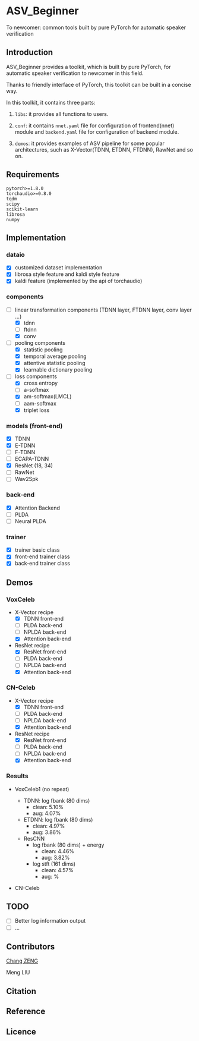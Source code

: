 # ASV_Beginner

To newcomer: common tools built by pure PyTorch for automatic speaker verification

## Introduction

ASV_Beginner provides a toolkit, which is built by pure PyTorch, for automatic speaker verification to newcomer in this field.

Thanks to friendly interface of PyTorch, this toolkit can be built in a concise way.

In this toolkit, it contains three parts:

1. `libs`: it provides all functions to users.

2. `conf`: it contains `nnet.yaml` file for configuration of frontend(nnet) module and `backend.yaml` file for configuration of backend module.

3. `demos`: it provides examples of ASV pipeline for some popular architectures, such as X-Vector(TDNN, ETDNN, FTDNN), RawNet and so on.

## Requirements

```
pytorch>=1.8.0
torchaudio>=0.8.0
tqdm
scipy
scikit-learn
librosa
numpy
```

## Implementation

### dataio

- [x] customized dataset implementation
- [x] librosa style feature and kaldi style feature 
- [x] kaldi feature (implemented by the api of torchaudio)

### components

- [ ] linear transformation components (TDNN layer, FTDNN layer, conv layer ...)
  - [x] tdnn
  - [ ] ftdnn
  - [x] conv
- [ ] pooling components
  - [x] statistic pooling
  - [x] temporal average pooling
  - [x] attentive statistic pooling
  - [x] learnable dictionary pooling
- [ ] loss components
  - [x] cross entropy
  - [ ] a-softmax
  - [x] am-softmax(LMCL)
  - [ ] aam-softmax
  - [x] triplet loss

### models (front-end)

- [x] TDNN
- [x] E-TDNN
- [ ] F-TDNN
- [ ] ECAPA-TDNN
- [x] ResNet (18, 34)
- [ ] RawNet
- [ ] Wav2Spk

### back-end

- [x] Attention Backend
- [ ] PLDA
- [ ] Neural PLDA

### trainer

- [x] trainer basic class
- [x] front-end trainer class
- [x] back-end trainer class

## Demos

### VoxCeleb

- X-Vector recipe
  - [x] TDNN front-end
  - [ ] PLDA back-end
  - [ ] NPLDA back-end
  - [x] Attention back-end
- ResNet recipe
  - [x] ResNet front-end
  - [ ] PLDA back-end
  - [ ] NPLDA back-end
  - [x] Attention back-end

### CN-Celeb

- X-Vector recipe
  - [x] TDNN front-end
  - [ ] PLDA back-end
  - [ ] NPLDA back-end
  - [x] Attention back-end
- ResNet recipe
  - [x] ResNet front-end
  - [ ] PLDA back-end
  - [ ] NPLDA back-end
  - [x] Attention back-end

### Results

- VoxCeleb1 (no repeat)
    - TDNN: log fbank (80 dims)
        - clean: 5.10%
        - aug: 4.07%
    - ETDNN: log fbank (80 dims)
        - clean: 4.97%
        - aug: 3.86%
    - ResCNN
        - log fbank (80 dims) + energy
            - clean: 4.46%
            - aug: 3.82%
        - log stft (161 dims)
            - clean: 4.57%
            - aug: %

- CN-Celeb

## TODO

- [ ] Better log information output
- [ ] ...

## Contributors

[Chang ZENG](https://nii-yamagishilab.github.io/)

Meng LIU

## Citation


## Reference


## Licence

